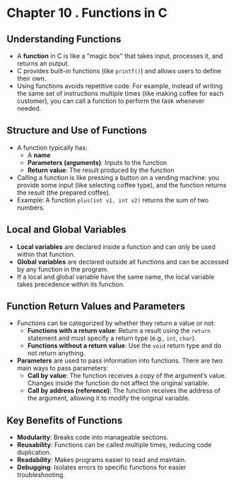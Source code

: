 # Chapter 10 . Functions in C

## Understanding Functions

- A **function** in C is like a "magic box" that takes input, processes it, and returns an output.
- C provides built-in functions (like `printf()`) and allows users to define their own.
- Using functions avoids repetitive code. For example, instead of writing the same set of instructions multiple times (like making coffee for each customer), you can call a function to perform the task whenever needed.

## Structure and Use of Functions

- A function typically has:
  - A **name**
  - **Parameters (arguments)**: Inputs to the function
  - **Return value**: The result produced by the function
- Calling a function is like pressing a button on a vending machine: you provide some input (like selecting coffee type), and the function returns the result (the prepared coffee).
- Example: A function `plus(int v1, int v2)` returns the sum of two numbers.

## Local and Global Variables

- **Local variables** are declared inside a function and can only be used within that function.
- **Global variables** are declared outside all functions and can be accessed by any function in the program.
- If a local and global variable have the same name, the local variable takes precedence within its function.

## Function Return Values and Parameters

- Functions can be categorized by whether they return a value or not:
  - **Functions with a return value**: Return a result using the `return` statement and must specify a return type (e.g., `int`, `char`).
  - **Functions without a return value**: Use the `void` return type and do not return anything.
- **Parameters** are used to pass information into functions. There are two main ways to pass parameters:
  - **Call by value**: The function receives a copy of the argument’s value. Changes inside the function do not affect the original variable.
  - **Call by address (reference)**: The function receives the address of the argument, allowing it to modify the original variable.

## Key Benefits of Functions

- **Modularity**: Breaks code into manageable sections.
- **Reusability**: Functions can be called multiple times, reducing code duplication.
- **Readability**: Makes programs easier to read and maintain.
- **Debugging**: Isolates errors to specific functions for easier troubleshooting.
